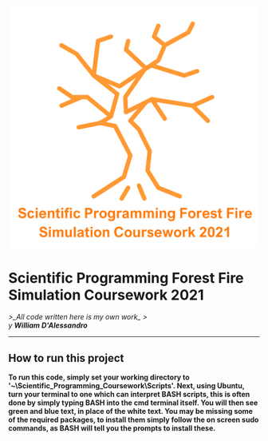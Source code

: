 
<p align=right>
  <img src = "README_Media/Overall_Burning_Tree.png" width="500">
</p>
<head>
</head>

<main>


<body>



<h1>
 Scientific Programming Forest Fire Simulation Coursework 2021
</h1>
<i>
<p1  text-indent: 50px;>
>_All code written here is my own work_
><br>y <b>William D'Alessandro<b></i>
</p1>
<hr>


<article>
    <h2>
        How to run this project
    </h2>
    <p2>
        To run this code, simply set your working directory to '~\Scientific_Programming_Coursework\Scripts'.
        Next, using Ubuntu, turn your terminal to one which can interpret BASH scripts, this is often done by simply typing BASH into the cmd terminal itself.
        You will then see green and blue text, in place of the white text. You may be missing some of the required packages, to install them simply follow the on screen sudo commands, 
        as BASH will tell you the prompts to install these.
    </p2>
</article>



</body>

</main>